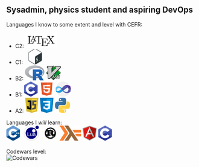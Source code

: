 ## Sysadmin, physics student and aspiring DevOps
<!--
**birrabenzina/birrabenzina** is a ✨ _special_ ✨ repository because its `README.md` (this file) appears on your GitHub profile.

Here are some ideas to get you started:

- 🔭 I’m currently working on ...
- 🌱 I’m currently learning ...
- 👯 I’m looking to collaborate on ...
- 🤔 I’m looking for help with ...
- 💬 Ask me about ...
- 📫 How to reach me: ...
- 😄 Pronouns: ...
- ⚡ Fun fact: ...
-->
<div>
Languages I know to some extent and level with CEFR:<br/>
<ul>
	<li>C2: <code><img height="40" src="./icons/latex.png" alt="LaTeX"></code></li>
	<li>C1: <code><img height="40" src="./icons/bash.png" alt="Shell"></code></li>
	<li>B2: <code><img height="40" src="./icons/r.svg" alt="R"></code> <code><img height="40" src="./icons/vim.svg" alt="Vimscript"></code></li>
	<li>B1: <code><img height="40" src="./icons/c.png" alt="C"></code> <code><img height="40" src="./icons/html.png" alt="HTML"></code> <code><img height="40" src="./icons/vba.png"></code></li>
	<li>A2: <code><img height="40" src="./icons/js.jpg" alt="JavaScript"></code> <code><img height="40" src="./icons/css1.png" alt="CSS"></code> <code><img height="40" src="./icons/python.png" alt="Python"></code></li>
</ul>
</div>
<div>
Languages I <i>will</i> learn:<br/>
<code><img height="40" src="./icons/cpp.png" alt="C++"></code>
<code><img height="40" src="./icons/lua.png" alt="Lua"></code>
<code><img height="40" src="./icons/rust.jpg" alt="Rust"></code>
<code><img height="40" src="./icons/haskell.png" alt="Haskell"></code>
<code><img height="40" src="./icons/angular.png" alt="Angular"></code>
<code><img height="40" src="./icons/c.png" alt="C"></code>
</div>
<br/>
<div>
Codewars level:<br/>
<img src="https://www.codewars.com/users/birrabenzina/badges/large" alt="Codewars"><br/>
</div>